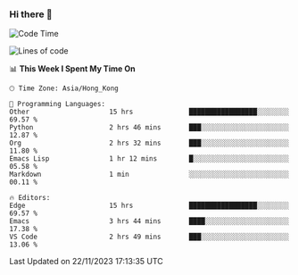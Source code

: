 ### Hi there 👋

<!--
**nicehiro/nicehiro** is a ✨ _special_ ✨ repository because its `README.md` (this file) appears on your GitHub profile.

Here are some ideas to get you started:

- 🔭 I’m currently working on ...
- 🌱 I’m currently learning ...
- 👯 I’m looking to collaborate on ...
- 🤔 I’m looking for help with ...
- 💬 Ask me about ...
- 📫 How to reach me: ...
- 😄 Pronouns: ...
- ⚡ Fun fact: ...
-->

<!--START_SECTION:waka-->
![Code Time](http://img.shields.io/badge/Code%20Time-87%20hrs%2048%20mins-blue)

![Lines of code](https://img.shields.io/badge/From%20Hello%20World%20I%27ve%20Written-2.6%20million%20lines%20of%20code-blue)

📊 **This Week I Spent My Time On** 

```text
🕑︎ Time Zone: Asia/Hong_Kong

💬 Programming Languages: 
Other                    15 hrs              █████████████████░░░░░░░░   69.57 % 
Python                   2 hrs 46 mins       ███░░░░░░░░░░░░░░░░░░░░░░   12.87 % 
Org                      2 hrs 32 mins       ███░░░░░░░░░░░░░░░░░░░░░░   11.80 % 
Emacs Lisp               1 hr 12 mins        █░░░░░░░░░░░░░░░░░░░░░░░░   05.58 % 
Markdown                 1 min               ░░░░░░░░░░░░░░░░░░░░░░░░░   00.11 % 

🔥 Editors: 
Edge                     15 hrs              █████████████████░░░░░░░░   69.57 % 
Emacs                    3 hrs 44 mins       ████░░░░░░░░░░░░░░░░░░░░░   17.38 % 
VS Code                  2 hrs 49 mins       ███░░░░░░░░░░░░░░░░░░░░░░   13.06 % 
```


 Last Updated on 22/11/2023 17:13:35 UTC
<!--END_SECTION:waka-->
